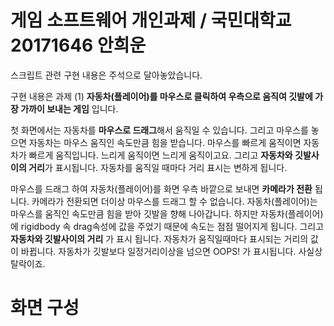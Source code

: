 # 게임 소프트웨어 개인과제 / 국민대학교 20171646 안희운
스크립트 관련 구현 내용은 주석으로 달아놓았습니다.

구현 내용은 과제 (1) 
**자동차(플레이어)를 마우스로 클릭하여 우측으로 움직여 깃발에 가장 가까이 보내는 게임** 입니다.

첫 화면에서는 자동차를 **마우스로 드래그**해서 움직일 수 있습니다.
그리고 마우스를 놓으면 자동차는 마우스 움직인 속도만큼 힘을 받습니다.
마우스를 빠르게 움직이면 자동차가 빠르게 움직입니다. 느리게 움직이면 느리게 움직이고요.
그리고 **자동차와 깃발사이의 거리**가 표시됩니다. 자동차를 움직일 때마다 거리 표시는 변하게 됩니다.

마우스를 드래그 하여 자동차(플레이어)를 화면 우측 바깥으로 보내면 **카메라가 전환** 됩니다.
카메라가 전환되면 더이상 마우스를 드래그 할 수 없습니다.
자동차(플레이어)는 마우스를 움직인 속도만큼 힘을 받아 깃발을 향해 나아갑니다.
하지만 자동차(플레이어)에 rigidbody 속 drag속성에 값을 주었기 때문에 속도는 점점 떨어지게 됩니다.
그리고 **자동차와 깃발사이의 거리** 가 표시 됩니다. 자동차가 움직일때마다 표시되는 거리의 값이 바뀝니다.
자동차가 깃발보다 일정거리이상을 넘으면 OOPS! 가 표시됩니다. 사실상 탈락이죠.

# 화면 구성

